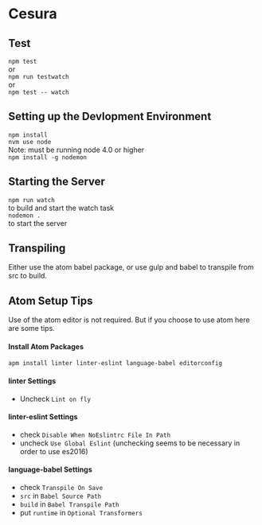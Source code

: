 # Cesura

## Test
`npm test`  
or  
`npm run testwatch`  
or  
`npm test -- watch`

## Setting up the Devlopment Environment
`npm install`  
`nvm use node`  
Note: must be running node 4.0 or higher  
`npm install -g nodemon`

## Starting the Server
`npm run watch`  
to build and start the watch task  
`nodemon .`  
to start the server

## Transpiling

Either use the atom babel package, or use gulp and babel to transpile from src to build.

## Atom Setup Tips

Use of the atom editor is not required. But if you choose to use atom here are some tips.

#### Install Atom Packages
`apm install linter linter-eslint language-babel editorconfig`

#### linter Settings
* Uncheck `Lint on fly`

#### linter-eslint Settings
* check `Disable When NoEslintrc File In Path`
* uncheck `Use Global Eslint` (unchecking seems to be necessary in order to use es2016)

#### language-babel Settings
* check `Transpile On Save`
* `src` in `Babel Source Path`
* `build` in `Babel Transpile Path`
* put `runtime` in `Optional Transformers`
